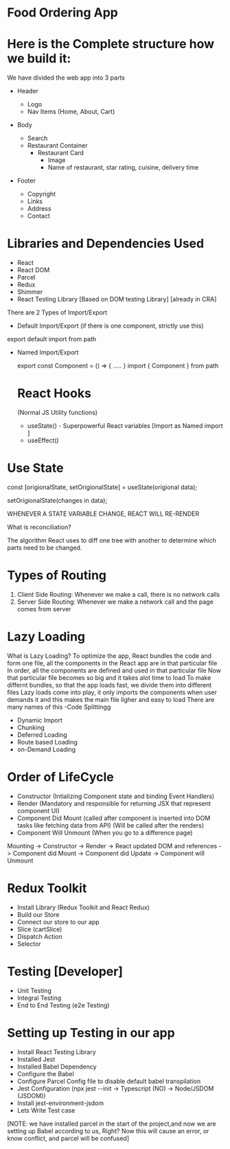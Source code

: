 # Food Ordering App

# Here is the Complete structure how we build it:

We have divided the web app into 3 parts

- Header

  - Logo
  - Nav Items (Home, About, Cart)

- Body

  - Search
  - Restaurant Container
    - Restaurant Card
      - Image
      - Name of restaurant, star rating, cuisine, delivery time

- Footer
  - Copyright
  - Links
  - Address
  - Contact


# Libraries and Dependencies Used
- React
- React DOM
- Parcel
- Redux
- Shimmer
- React Testing Library [Based on DOM testing Library] [already in CRA]



There are 2 Types of Import/Export

- Default Import/Export (if there is one component, strictly use this)

 export default <name of component>
 import <name of component > from path

- Named Import/Export

  export const Component = () => {
    .....
  }
  import { Component } from path

  

  # React Hooks
  (Normal JS Utility functions)
  - useState() - Superpowerful React variables  [Import as Named import ]
  - useEffect()



# Use State

const [origionalState, setOrigionalState] = useState(origional data);

setOrigionalState(changes in data);

WHENEVER A STATE VARIABLE CHANGE, REACT WILL RE-RENDER

What is reconciliation?

The algorithm React uses to diff one tree with another to determine which parts need to be changed.




# Types of Routing

1. Client Side Routing:  Whenever we make a call, there is no network calls
2.  Server Side Routing: Whenever we make a network call and the page comes from server

# Lazy Loading
What is Lazy Loading?
To optimize the app, React bundles the code and form one file, all the components in the React app are in that particular file
In order, all the components are defined and used in that particular file
Now that particular file becomes so big and it takes alot time to load
To make differnt bundles, so that the app loads fast, we divide them into different files
Lazy loads come into play, it only imports the components when user demands it and this makes the main file ligher and easy to load
There are many names of this
-Code Splittingg
- Dynamic Import
- Chunking
- Deferred Loading
- Route based Loading
- on-Demand Loading

# Order of LifeCycle


- Constructor  (Intializing Component state and binding Event Handlers)
- Render (Mandatory and responsible for returning JSX that represent component UI)
- Component Did Mount (called after component is inserted into DOM tasks like fetching data from API)
 (Will be called after the renders)
 - Component Will Unmount (When you go to a difference page)

Mounting -> Constructor  -> Render -> React updated DOM and references -> Component did Mount -> Component did Update -> Component will Unmount


# Redux Toolkit
- Install Library (Redux Toolkit and React Redux)
- Build our Store
- Connect our store to our app
- Slice (cartSlice)
- Dispatch Action
- Selector



# Testing [Developer]
- Unit Testing
- Integral Testing
- End to End Testing (e2e Testing)


# Setting up Testing in our app
- Install React Testing Library
- Installed Jest
- Installed Babel Dependency
- Configure the Babel
- Configure Parcel Config file to disable default babel transpilation
- Jest Configuration (npx jest --init  -> Typescript (NO) -> Node/JSDOM (JSDOM))
- Install jest-environment-jsdom 
- Lets Write Test case

[NOTE: we have installed parcel in the start of the project,and now we are setting up Babel according to us, Right? Now this will cause an error, or know conflict, and parcel will be confused]